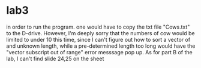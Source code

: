 # lab3

in order to run the program. one would have to copy the txt file "Cows.txt" to the D-drive.
However, I'm deeply sorry that the numbers of cow would be limited to under 10 this time, since I can't figure out how to sort a vector of and unknown length, while a pre-determined length too long would have the "vector subscript out of range" error messsage pop up.
As for part B of the lab, I can't find slide 24,25 on the sheet
